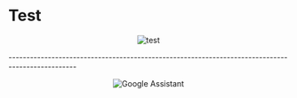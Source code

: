 <h1><br> Test </h1>
<div align="center">
    
![test](https://img.shields.io/badge/hyperledger-2F3134?style=for-the-badge&logo=hyperledger&logoColor=white)

</div>
-------------------------------------------------------------------------------------------------


<div align="center">
  
  ![Google Assistant](https://img.shields.io/badge/google%20assistant-4285F4?style=for-the-badge&logo=google%20assistant&logoColor=white)

</div>
